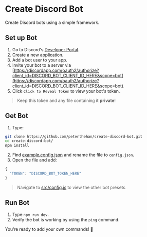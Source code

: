 # Create Discord Bot

Create Discord bots using a simple framework.

## Set up Bot

1. Go to Discord's [Developer Portal](https://discordapp.com/developers/applications/).
2. Create a new application.
3. Add a bot user to your app.
4. Invite your bot to a server via [https://discordapp.com/oauth2/authorize?client_id=DISCORD_BOT_CLIENT_ID_HERE&scope=bot](https://discordapp.com/oauth2/authorize?client_id=DISCORD_BOT_CLIENT_ID_HERE&scope=bot).
5. Click `Click to Reveal Token` to view your bot's token.

> Keep this token and any file containing it **private**!

## Get Bot

1. Type:

```sh
git clone https://github.com/peterthehan/create-discord-bot.git
cd create-discord-bot/
npm install
```

2. Find [example.config.json](https://github.com/peterthehan/create-discord-bot/blob/master/example.config.json) and rename the file to `config.json`.
3. Open the file and add:

```js
{
  "TOKEN": "DISCORD_BOT_TOKEN_HERE"
}
```

> Navigate to [src/config.js](https://github.com/peterthehan/create-discord-bot/blob/master/src/config.js) to view the other bot presets.

## Run Bot

1. Type `npm run dev`.
2. Verify the bot is working by using the `ping` command.

You're ready to add your own commands! 🎉
